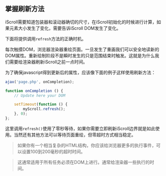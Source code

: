 ## 掌握刷新方法

iScroll需要知道包装器和滚动器确切的尺寸，在iScroll初始化的时候进行计算，如果元素大小发生了变化，需要告诉iScroll DOM发生了变化。

下面将提供调用`refresh`方法的正确时机。

每次触摸DOM，浏览器渲染器重绘页面。一旦发生了重画我们可以安全地读新的DOM属性。重新绘制阶段不是瞬时发生的只是范围结束时触发。这就是为什么我们需要给渲染器刷新iScroll之前一点时间。

为了确保javascript得到更新后的属性，应该像下面的例子这样使用刷新方法：
```js
ajax('page.php', onCompletion);

function onCompletion () {
    // Update here your DOM

    setTimeout(function () {
        myScroll.refresh();
    }, 0);
};
```

这里调用`refresh()`使用了零秒等待，如果你需要立即刷新iScroll边界就是如此使用。当然还有其他方法可以等待页面重绘，但零超时方式相当稳定。

> 如果你有一个相当复杂的HTML结构，你应该给浏览器更多的执行事件，可以设置100到200毫秒的超时时间。

> 这通常适用于所有任务必须在DOM上进行。通常给渲染器一些执行的时间。

